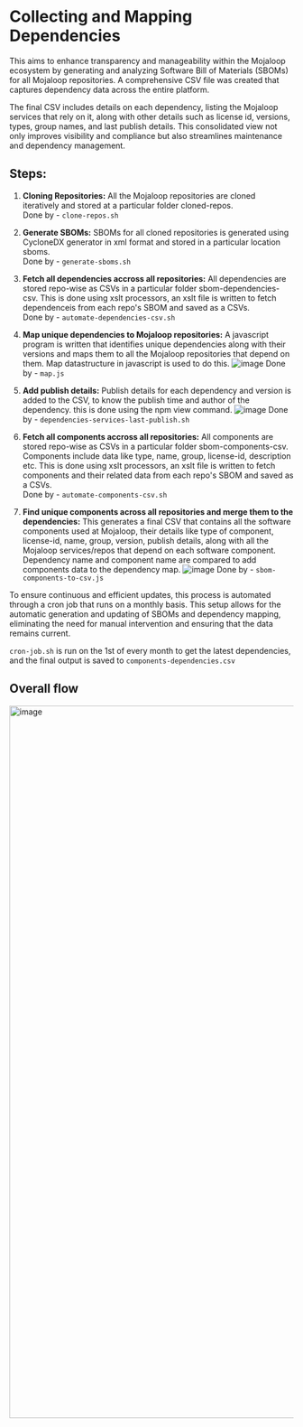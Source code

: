 # Collecting and Mapping Dependencies 
This aims to enhance transparency and manageability within the Mojaloop ecosystem by generating and analyzing Software Bill of Materials (SBOMs) for all Mojaloop repositories. A comprehensive CSV file was created that captures dependency data across the entire platform.<br>

The final CSV includes details on each dependency, listing the Mojaloop services that rely on it, along with other details such as license id, versions, types, group names, and last publish details. This consolidated view not only improves visibility and compliance but also streamlines maintenance and dependency management.<br>

## **Steps:**

1. **Cloning Repositories:** All the Mojaloop repositories are cloned iteratively and stored at a particular folder cloned-repos. <br>
Done by - `clone-repos.sh`

2. **Generate SBOMs:** SBOMs for all cloned repositories is generated using CycloneDX generator in xml format and stored in a particular location sboms. <br>
Done by - `generate-sboms.sh`

4. **Fetch all dependencies accross all repositories:** All dependencies are stored repo-wise as CSVs in a particular folder sbom-dependencies-csv. This is done using xslt processors, an xslt file is written to fetch dependenceis from each repo's SBOM and saved as a CSVs. <br>
Done by - `automate-dependencies-csv.sh`

5. **Map unique dependencies to Mojaloop repositories:** A javascript program is written that identifies unique dependencies along with their versions and maps them to all the Mojaloop repositories that depend on them. Map datastructure in javascript is used to do this. 
![image](https://github.com/user-attachments/assets/95ddc6ac-3361-44f7-b042-ade506e46374)
Done by - `map.js`

6. **Add publish details:** Publish details for each dependency and version is added to the CSV, to know the publish time and author of the dependency. this is done using the npm view command. 
![image](https://github.com/user-attachments/assets/2ae4360b-a2ed-487b-8c92-12448ba94687)
Done by - `dependencies-services-last-publish.sh`

7. **Fetch all components accross all repositories:** All components are stored repo-wise as CSVs in a particular folder sbom-components-csv. Components include data like type, name, group, license-id, description etc. This is done using xslt processors, an xslt file is written to fetch components and their related data from each repo's SBOM and saved as a CSVs. <br>
Done by - `automate-components-csv.sh`

8. **Find unique components across all repositories and merge them to the dependencies:** This generates a final CSV that contains all the software components used at Mojaloop, their details like type of component, license-id, name, group, version, publish details, along with all the Mojaloop services/repos that depend on each software component. Dependency name and component name are compared to add components data to the dependency map. 
![image](https://github.com/user-attachments/assets/f9d14202-ce68-490a-9c5a-35a3060100e4)
Done by - `sbom-components-to-csv.js`

To ensure continuous and efficient updates, this process is automated through a cron job that runs on a monthly basis. This setup allows for the automatic generation and updating of SBOMs and dependency mapping, eliminating the need for manual intervention and ensuring that the data remains current.

`cron-job.sh` is run on the 1st of every month to get the latest dependencies, and the final output is saved to `components-dependencies.csv`

## Overall flow 
<img width="1262" alt="image" src="https://github.com/user-attachments/assets/d24e1993-4097-4a0b-bcbd-822408d0895f">